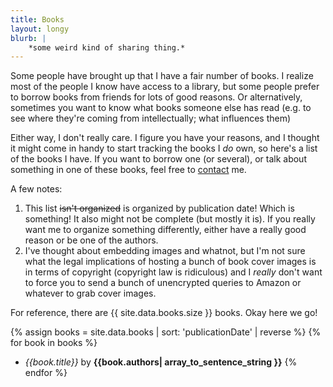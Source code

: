 ```yaml
---
title: Books
layout: longy
blurb: | 
    *some weird kind of sharing thing.*
---
```



Some people have brought up that I have a fair number of books.
I realize most of the people I know have access to a library,
but some people prefer to borrow books from friends for lots of good reasons.
Or alternatively, sometimes you want to know what books someone else has read
(e.g. to see where they're coming from intellectually; what influences them)

Either way, I don't really care. I figure you have your reasons,
and I thought it might come in handy to start tracking the books I *do* own,
so here's a list of the books I have. If you want to borrow one (or several),
or talk about something in one of these books,
feel free to [contact](/contact) me.

A few notes:

1. This list ~~isn't organized~~ is organized by publication date! Which is something! It also might not be complete (but mostly it is).
If you really want me to organize something differently, either have a really good reason or be one of the authors.
2. I've thought about embedding images and whatnot,
  but I'm not sure what the legal implications of hosting a bunch of book cover images is in terms of copyright
  (copyright law is ridiculous)
  and I *really* don't want to force you to send a bunch of unencrypted queries to Amazon or whatever to grab cover images.

For reference, there are {{ site.data.books.size }} books. Okay here we go!

{% assign books = site.data.books | sort: 'publicationDate' | reverse %}
{% for book in books %}
- *{{book.title}}* by **{{book.authors| array_to_sentence_string }}**
{% endfor %}